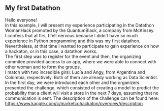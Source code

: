 ## My first Datathon
Hello everyone!  
In this example, I will present my experience participating in the Datathon WomanHack promoted by the QuantumBlack, a company from McKinsey.  
I confess that at firs, I felt nervous because I didn't have so much experience in Python programming and this was my first datathon. Nevertheless, at that time I wanted to participate to gain experience on how a hackaton, or in this case, a datathon works.  
The first step was to register for the event and then, the organizing commitee provided access to an app, where we were able to connect with other woman and to form the groups.  
I match with two incredible girsl: Lucía and Angy, from Argentina and Colombia, respectively. Both of them are already working as Data Scientist.  
In the first day, we were introduced each other and the organizers presented the challenge, which consisted of creating a model to predict the probability that a client will visit a store in the next 7 days, assuming that no communication is sent. The description of the challenge can be found here: https://www.kaggle.com/c/marketcohackaton/overview/description
